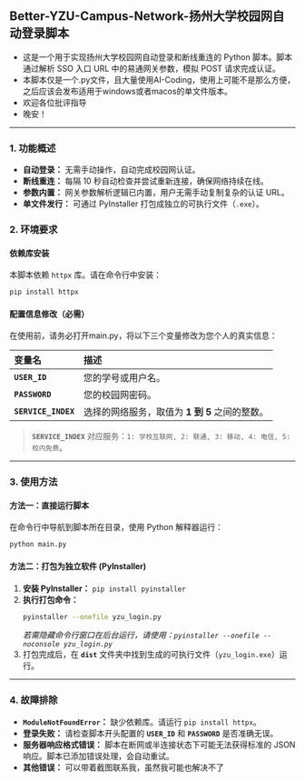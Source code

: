 ## Better-YZU-Campus-Network-扬州大学校园网自动登录脚本

* 这是一个用于实现扬州大学校园网自动登录和断线重连的 Python 脚本。脚本通过解析 SSO 入口 URL 中的易通网关参数，模拟 POST 请求完成认证。
* 本脚本仅是一个.py文件，且大量使用AI-Coding，使用上可能不是那么方便，之后应该会发布适用于windows或者macos的单文件版本。
* 欢迎各位批评指导
* 晚安！


-----

### 1\. 功能概述

  * **自动登录：** 无需手动操作，自动完成校园网认证。
  * **断线重连：** 每隔 10 秒自动检查并尝试重新连接，确保网络持续在线。
  * **参数内置：** 网关参数解析逻辑已内置，用户无需手动复制复杂的认证 URL。
  * **单文件发行：** 可通过 PyInstaller 打包成独立的可执行文件（`.exe`）。

### 2\. 环境要求

#### 依赖库安装

本脚本依赖 `httpx` 库。请在命令行中安装：

```bash
pip install httpx
```

#### 配置信息修改（必需）

在使用前，请务必打开main.py，将以下三个变量修改为您个人的真实信息：

| 变量名 | 描述 |
| :--- | :--- |
| **`USER_ID`** | 您的学号或用户名。 |
| **`PASSWORD`** | 您的校园网密码。 |
| **`SERVICE_INDEX`** | 选择的网络服务，取值为 **1 到 5** 之间的整数。 |

> **`SERVICE_INDEX`** 对应服务：`1: 学校互联网, 2: 联通, 3: 移动, 4: 电信, 5: 校内免费`。

-----

### 3\. 使用方法

#### 方法一：直接运行脚本

在命令行中导航到脚本所在目录，使用 Python 解释器运行：

```bash
python main.py
```

#### 方法二：打包为独立软件 (PyInstaller)

1.  **安装 PyInstaller：** `pip install pyinstaller`
2.  **执行打包命令：**
    ```bash
    pyinstaller --onefile yzu_login.py
    ```
    *若需隐藏命令行窗口在后台运行，请使用：`pyinstaller --onefile --noconsole yzu_login.py`*
3.  打包完成后，在 **`dist`** 文件夹中找到生成的可执行文件（`yzu_login.exe`）运行。

-----

### 4\. 故障排除

  * **`ModuleNotFoundError`：** 缺少依赖库。请运行 `pip install httpx`。
  * **登录失败：** 请检查脚本开头配置的 **`USER_ID`** 和 **`PASSWORD`** 是否准确无误。
  * **服务器响应格式错误：** 脚本在断网或半连接状态下可能无法获得标准的 JSON 响应。脚本已添加错误处理，会自动重试。
  * **其他错误：** 可以带着截图联系我，虽然我可能也解决不了
